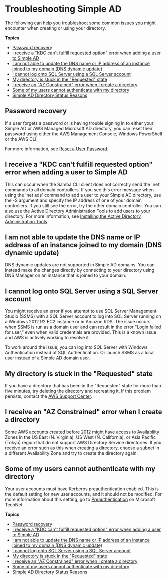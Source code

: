 # Troubleshooting Simple AD<a name="simple_ad_troubleshooting"></a>

The following can help you troubleshoot some common issues you might encounter when creating or using your directory\.

**Topics**
+ [Password recovery](#simple_ad_tshoot_password_recovery)
+ [I receive a "KDC can't fulfill requested option" error when adding a user to Simple AD](#kdc_requested_option)
+ [I am not able to update the DNS name or IP address of an instance joined to my domain \(DNS dynamic update\)](#dns_dynamic_updates)
+ [I cannot log onto SQL Server using a SQL Server account](#sql_login_fail)
+ [My directory is stuck in the "Requested" state](#stuck_in_requested1)
+ [I receive an "AZ Constrained" error when I create a directory](#contrained_az1)
+ [Some of my users cannot authenticate with my directory](#kerberos_preauth1)
+ [Simple AD Directory Status Reasons](simple_ad_troubleshooting_reasons.md)

## Password recovery<a name="simple_ad_tshoot_password_recovery"></a>

If a user forgets a password or is having trouble signing in to either your Simple AD or AWS Managed Microsoft AD directory, you can reset their password using either the AWS Management Console, Windows PowerShell or the AWS CLI\.

For more information, see [Reset a User Password](simple_ad_manage_users_groups_reset_password.md)\.

## I receive a "KDC can't fulfill requested option" error when adding a user to Simple AD<a name="kdc_requested_option"></a>

This can occur when the Samba CLI client does not correctly send the 'net' commands to all domain controllers\. If you see this error message when using the 'net ads' command to add a user to your Simple AD directory, use the \-S argument and specify the IP address of one of your domain controllers\. If you still see the error, try the other domain controller\. You can also use the Active Directory Administration Tools to add users to your directory\. For more information, see [Installing the Active Directory Administration Tools](simple_ad_install_ad_tools.md)\.

## I am not able to update the DNS name or IP address of an instance joined to my domain \(DNS dynamic update\)<a name="dns_dynamic_updates"></a>

DNS dynamic updates are not supported in Simple AD domains\. You can instead make the changes directly by connecting to your directory using DNS Manager on an instance that is joined to your domain\.

## I cannot log onto SQL Server using a SQL Server account<a name="sql_login_fail"></a>

You might receive an error if you attempt to use SQL Server Management Studio \(SSMS\) with a SQL Server account to log into SQL Server running on a Windows 2012 R2 EC2 instance or in Amazon RDS\. The issue occurs when SSMS is run as a domain user and can result in the error "Login failed for user," even when valid credentials are provided\. This is a known issue and AWS is actively working to resolve it\.

To work around the issue, you can log into SQL Server with Windows Authentication instead of SQL Authentication\. Or launch SSMS as a local user instead of a Simple AD domain user\. 

## My directory is stuck in the "Requested" state<a name="stuck_in_requested1"></a>

If you have a directory that has been in the "Requested" state for more than five minutes, try deleting the directory and recreating it\. If this problem persists, contact the [AWS Support Center](https://console.aws.amazon.com/support/home#/)\.

## I receive an "AZ Constrained" error when I create a directory<a name="contrained_az1"></a>

Some AWS accounts created before 2012 might have access to Availability Zones in the US East \(N\. Virginia\), US West \(N\. California\), or Asia Pacific \(Tokyo\) region that do not support AWS Directory Service directories\. If you receive an error such as this when creating a directory, choose a subnet in a different Availability Zone and try to create the directory again\.

## Some of my users cannot authenticate with my directory<a name="kerberos_preauth1"></a>

Your user accounts must have Kerberos preauthentication enabled\. This is the default setting for new user accounts, and it should not be modified\. For more information about this setting, go to [Preauthentication](http://technet.microsoft.com/en-us/library/cc961961.aspx) on Microsoft TechNet\.

**Topics**
+ [Password recovery](#simple_ad_tshoot_password_recovery)
+ [I receive a "KDC can't fulfill requested option" error when adding a user to Simple AD](#kdc_requested_option)
+ [I am not able to update the DNS name or IP address of an instance joined to my domain \(DNS dynamic update\)](#dns_dynamic_updates)
+ [I cannot log onto SQL Server using a SQL Server account](#sql_login_fail)
+ [My directory is stuck in the "Requested" state](#stuck_in_requested1)
+ [I receive an "AZ Constrained" error when I create a directory](#contrained_az1)
+ [Some of my users cannot authenticate with my directory](#kerberos_preauth1)
+ [Simple AD Directory Status Reasons](simple_ad_troubleshooting_reasons.md)